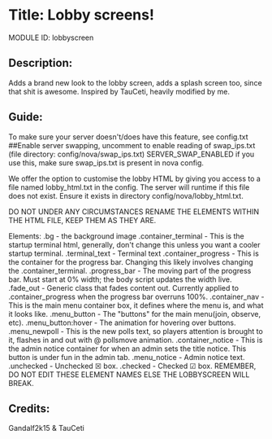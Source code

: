 # Title: Lobby screens!

MODULE ID: lobbyscreen

## Description:

Adds a brand new look to the lobby screen, adds a splash screen too, since that shit is awesome. Inspired by TauCeti, heavily modified by me.

## Guide:

To make sure your server doesn't/does have this feature, see config.txt
##Enable server swapping, uncomment to enable reading of swap_ips.txt (file directory: config/nova/swap_ips.txt)
SERVER_SWAP_ENABLED
if you use this, make sure swap_ips.txt is present in nova config.

We offer the option to customise the lobby HTML by giving you access to a file named lobby_html.txt in the config. The server will runtime if this file does not exist. Ensure it exists in directory config/nova/lobby_html.txt.

DO NOT UNDER ANY CIRCUMSTANCES RENAME THE ELEMENTS WITHIN THE HTML FILE, KEEP THEM AS THEY ARE.

Elements:
.bg - the background image
.container_terminal - This is the startup terminal html, generally, don't change this unless you want a cooler startup terminal.
.terminal_text - Terminal text
.container_progress - This is the container for the progress bar. Changing this likely involves changing the .container_terminal.
.progress_bar - The moving part of the progress bar. Must start at 0% width; the body script updates the width live.
.fade_out - Generic class that fades content out. Currently applied to .container_progress when the progress bar overruns 100%.
.container_nav - This is the main menu container box, it defines where the menu is, and what it looks like.
.menu_button - The "buttons" for the main menu(join, observe, etc).
.menu_button:hover - The animation for hovering over buttons.
.menu_newpoll - This is the new polls text, so players attention is brought to it, flashes in and out with @ pollsmove animation.
.container_notice - This is the admin notice container for when an admin sets the title notice. This button is under fun in the admin tab.
.menu_notice - Admin notice text.
.unchecked - Unchecked ☒ box.
.checked - Checked ☑ box.
REMEMBER, DO NOT EDIT THESE ELEMENT NAMES ELSE THE LOBBYSCREEN WILL BREAK.

## Credits:
Gandalf2k15 & TauCeti

